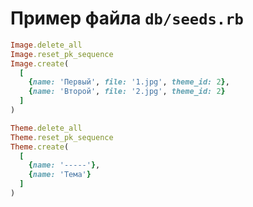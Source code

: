 Пример файла `db/seeds.rb`
==========================

```ruby
Image.delete_all
Image.reset_pk_sequence
Image.create(
  [
    {name: 'Первый', file: '1.jpg', theme_id: 2},
    {name: 'Второй', file: '2.jpg', theme_id: 2}
  ]
)

Theme.delete_all
Theme.reset_pk_sequence
Theme.create(
  [
    {name: '-----'},
    {name: 'Тема'}
  ]
)
```
